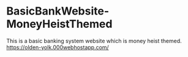 # BasicBankWebsite-MoneyHeistThemed
This is a basic banking system website which is money heist themed.
https://olden-yolk.000webhostapp.com/
